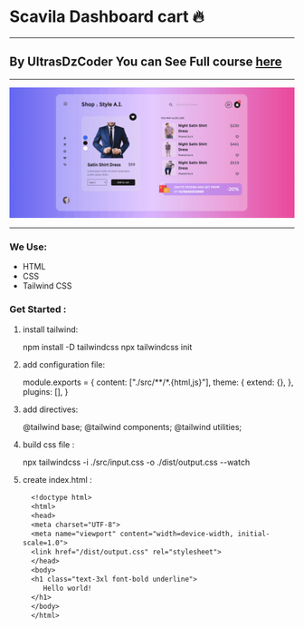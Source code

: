 # Scavila Dashboard cart 🔥 
---
## By **UltrasDzCoder** You can See Full course [here]([https://link](https://www.youtube.com/c/UltrasDzCoder?sub_confirmation=1))


---
![ultrasdzcoder scavila](screenshootscavila.gif)

---
### We Use:
- HTML
- CSS 
- Tailwind CSS 

### Get Started :
1. install tailwind:

      npm install -D tailwindcss
      npx tailwindcss init

2. add configuration file:

      module.exports = {
      content: ["./src/**/*.{html,js}"],
      theme: {
         extend: {},
      },
      plugins: [],
      }

3. add directives:

      @tailwind base;
      @tailwind components;
      @tailwind utilities;


4. build css file :

      npx tailwindcss -i ./src/input.css -o ./dist/output.css --watch

5. create index.html :

         <!doctype html>
         <html>
         <head>
         <meta charset="UTF-8">
         <meta name="viewport" content="width=device-width, initial-scale=1.0">
         <link href="/dist/output.css" rel="stylesheet">
         </head>
         <body>
         <h1 class="text-3xl font-bold underline">
            Hello world!
         </h1>
         </body>
         </html>
